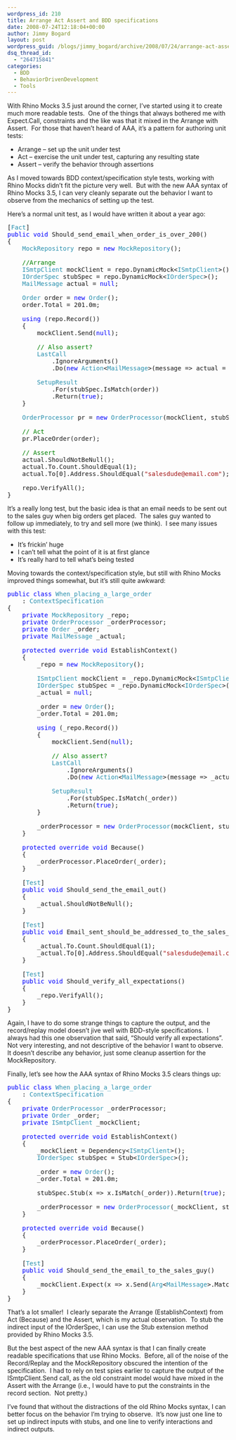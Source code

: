 ```yaml
---
wordpress_id: 210
title: Arrange Act Assert and BDD specifications
date: 2008-07-24T12:18:04+00:00
author: Jimmy Bogard
layout: post
wordpress_guid: /blogs/jimmy_bogard/archive/2008/07/24/arrange-act-assert-and-bdd-specifications.aspx
dsq_thread_id:
  - "264715841"
categories:
  - BDD
  - BehaviorDrivenDevelopment
  - Tools
---
```

With Rhino Mocks 3.5 just around the corner, I&#8217;ve started using it to create much more readable tests.&nbsp; One of the things that always bothered me with Expect.Call, constraints and the like was that it mixed in the Arrange with Assert.&nbsp; For those that haven&#8217;t heard of AAA, it&#8217;s a pattern for authoring unit tests:

  * Arrange &#8211; set up the unit under test
  * Act &#8211; exercise the unit under test, capturing any resulting state
  * Assert &#8211; verify the behavior through assertions

As I moved towards BDD context/specification style tests, working with Rhino Mocks didn&#8217;t fit the picture very well.&nbsp; But with the new AAA syntax of Rhino Mocks 3.5, I can very cleanly separate out the behavior I want to observe from the mechanics of setting up the test.

Here&#8217;s a normal unit test, as I would have written it about a year ago:

<pre>[<span style="color: #2b91af">Fact</span>]
<span style="color: blue">public void </span>Should_send_email_when_order_is_over_200()
{
    <span style="color: #2b91af">MockRepository </span>repo = <span style="color: blue">new </span><span style="color: #2b91af">MockRepository</span>();

    <span style="color: green">//Arrange
    </span><span style="color: #2b91af">ISmtpClient </span>mockClient = repo.DynamicMock&lt;<span style="color: #2b91af">ISmtpClient</span>&gt;();
    <span style="color: #2b91af">IOrderSpec </span>stubSpec = repo.DynamicMock&lt;<span style="color: #2b91af">IOrderSpec</span>&gt;();
    <span style="color: #2b91af">MailMessage </span>actual = <span style="color: blue">null</span>;

    <span style="color: #2b91af">Order </span>order = <span style="color: blue">new </span><span style="color: #2b91af">Order</span>();
    order.Total = 201.0m;

    <span style="color: blue">using </span>(repo.Record())
    {
        mockClient.Send(<span style="color: blue">null</span>);

        <span style="color: green">// Also assert?
        </span><span style="color: #2b91af">LastCall
            </span>.IgnoreArguments()
            .Do(<span style="color: blue">new </span><span style="color: #2b91af">Action</span>&lt;<span style="color: #2b91af">MailMessage</span>&gt;(message =&gt; actual = message));

        <span style="color: #2b91af">SetupResult
            </span>.For(stubSpec.IsMatch(order))
            .Return(<span style="color: blue">true</span>);
    }

    <span style="color: #2b91af">OrderProcessor </span>pr = <span style="color: blue">new </span><span style="color: #2b91af">OrderProcessor</span>(mockClient, stubSpec);

    <span style="color: green">// Act
    </span>pr.PlaceOrder(order);

    <span style="color: green">// Assert
    </span>actual.ShouldNotBeNull();
    actual.To.Count.ShouldEqual(1);
    actual.To[0].Address.ShouldEqual(<span style="color: #a31515">"salesdude@email.com"</span>);

    repo.VerifyAll();
}
</pre>

[](http://11011.net/software/vspaste)[](http://11011.net/software/vspaste)

It&#8217;s a really long test, but the basic idea is that an email needs to be sent out to the sales guy when big orders get placed.&nbsp; The sales guy wanted to follow up immediately, to try and sell more (we think).&nbsp; I see many issues with this test:

  * It&#8217;s frickin&#8217; huge
  * I can&#8217;t tell what the point of it is at first glance
  * It&#8217;s really hard to tell what&#8217;s being tested

Moving towards the context/specification style, but still with Rhino Mocks improved things somewhat, but it&#8217;s still quite awkward:

<pre><span style="color: blue">public class </span><span style="color: #2b91af">When_placing_a_large_order 
    </span>: <span style="color: #2b91af">ContextSpecification
</span>{
    <span style="color: blue">private </span><span style="color: #2b91af">MockRepository </span>_repo;
    <span style="color: blue">private </span><span style="color: #2b91af">OrderProcessor </span>_orderProcessor;
    <span style="color: blue">private </span><span style="color: #2b91af">Order </span>_order;
    <span style="color: blue">private </span><span style="color: #2b91af">MailMessage </span>_actual;

    <span style="color: blue">protected override void </span>EstablishContext()
    {
        _repo = <span style="color: blue">new </span><span style="color: #2b91af">MockRepository</span>();

        <span style="color: #2b91af">ISmtpClient </span>mockClient = _repo.DynamicMock&lt;<span style="color: #2b91af">ISmtpClient</span>&gt;();
        <span style="color: #2b91af">IOrderSpec </span>stubSpec = _repo.DynamicMock&lt;<span style="color: #2b91af">IOrderSpec</span>&gt;();
        _actual = <span style="color: blue">null</span>;

        _order = <span style="color: blue">new </span><span style="color: #2b91af">Order</span>();
        _order.Total = 201.0m;

        <span style="color: blue">using </span>(_repo.Record())
        {
            mockClient.Send(<span style="color: blue">null</span>);

            <span style="color: green">// Also assert?
            </span><span style="color: #2b91af">LastCall
                </span>.IgnoreArguments()
                .Do(<span style="color: blue">new </span><span style="color: #2b91af">Action</span>&lt;<span style="color: #2b91af">MailMessage</span>&gt;(message =&gt; _actual = message));

            <span style="color: #2b91af">SetupResult
                </span>.For(stubSpec.IsMatch(_order))
                .Return(<span style="color: blue">true</span>);
        }

        _orderProcessor = <span style="color: blue">new </span><span style="color: #2b91af">OrderProcessor</span>(mockClient, stubSpec);
    }

    <span style="color: blue">protected override void </span>Because()
    {
        _orderProcessor.PlaceOrder(_order);
    }

    [<span style="color: #2b91af">Test</span>]
    <span style="color: blue">public void </span>Should_send_the_email_out()
    {
        _actual.ShouldNotBeNull();
    }

    [<span style="color: #2b91af">Test</span>]
    <span style="color: blue">public void </span>Email_sent_should_be_addressed_to_the_sales_guy()
    {
        _actual.To.Count.ShouldEqual(1);
        _actual.To[0].Address.ShouldEqual(<span style="color: #a31515">"salesdude@email.com"</span>);
    }

    [<span style="color: #2b91af">Test</span>]
    <span style="color: blue">public void </span>Should_verify_all_expectations()
    {
        _repo.VerifyAll();
    }
}
</pre>

[](http://11011.net/software/vspaste)

Again, I have to do some strange things to capture the output, and the record/replay model doesn&#8217;t jive well with BDD-style specifications.&nbsp; I always had this one observation that said, &#8220;Should verify all expectations&#8221;.&nbsp; Not very interesting, and not descriptive of the behavior I want to observe.&nbsp; It doesn&#8217;t describe any behavior, just some cleanup assertion for the MockRepository.

Finally, let&#8217;s see how the AAA syntax of Rhino Mocks 3.5 clears things up:

<pre><span style="color: blue">public class </span><span style="color: #2b91af">When_placing_a_large_order 
    </span>: <span style="color: #2b91af">ContextSpecification
</span>{
    <span style="color: blue">private </span><span style="color: #2b91af">OrderProcessor </span>_orderProcessor;
    <span style="color: blue">private </span><span style="color: #2b91af">Order </span>_order;
    <span style="color: blue">private </span><span style="color: #2b91af">ISmtpClient </span>_mockClient;

    <span style="color: blue">protected override void </span>EstablishContext()
    {
        _mockClient = Dependency&lt;<span style="color: #2b91af">ISmtpClient</span>&gt;();
        <span style="color: #2b91af">IOrderSpec </span>stubSpec = Stub&lt;<span style="color: #2b91af">IOrderSpec</span>&gt;();

        _order = <span style="color: blue">new </span><span style="color: #2b91af">Order</span>();
        _order.Total = 201.0m;

        stubSpec.Stub(x =&gt; x.IsMatch(_order)).Return(<span style="color: blue">true</span>);

        _orderProcessor = <span style="color: blue">new </span><span style="color: #2b91af">OrderProcessor</span>(_mockClient, stubSpec);
    }

    <span style="color: blue">protected override void </span>Because()
    {
        _orderProcessor.PlaceOrder(_order);
    }

    [<span style="color: #2b91af">Test</span>]
    <span style="color: blue">public void </span>Should_send_the_email_to_the_sales_guy()
    {
        _mockClient.Expect(x =&gt; x.Send(<span style="color: #2b91af">Arg</span>&lt;<span style="color: #2b91af">MailMessage</span>&gt;.Matches(msg =&gt; msg.To[0].Address == <span style="color: #a31515">"salesdude@email.com"</span>)));
    }
}
</pre>

[](http://11011.net/software/vspaste)

That&#8217;s a lot smaller!&nbsp; I clearly separate the Arrange (EstablishContext) from Act (Because) and the Assert, which is my actual observation.&nbsp; To stub the indirect input of the IOrderSpec, I can use the Stub extension method provided by Rhino Mocks 3.5.

But the best aspect of the new AAA syntax is that I can finally create readable specifications that use Rhino Mocks.&nbsp; Before, all of the noise of the Record/Replay and the MockRepository obscured the intention of the specification.&nbsp; I had to rely on test spies earlier to capture the output of the ISmtpClient.Send call, as the old constraint model would have mixed in the Assert with the Arrange (i.e., I would have to put the constraints in the record section.&nbsp; Not pretty.)

I&#8217;ve found that without the distractions of the old Rhino Mocks syntax, I can better focus on the behavior I&#8217;m trying to observe.&nbsp; It&#8217;s now just one line to set up indirect inputs with stubs, and one line to verify interactions and indirect outputs.